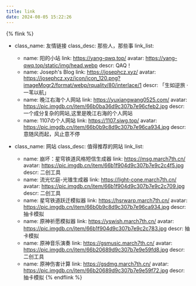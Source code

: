 ```yaml
---
title: link
date: 2024-08-05 15:22:26
---
```



{% flink %}
- class_name: 友情链接
  class_desc: 那些人，那些事
  link_list:
    - name: 阳的小站
      link: https://yang-qwq.top/
      avatar: https://yang-qwq.top/static/img/head.webp
      descr: QAQ！
    - name: Joseph's Blog
      link: https://josephcz.xyz/
      avatar: https://josephcz.xyz/icon/icon_120.png?imageMogr2/format/webp/rquality/80/interlace/1
      descr: 「生如逆旅 · 一苇以航」
    - name: 晚江右海个人网站
      link: https://yuxiangwang0525.com/
      avatar: https://pic.imgdb.cn/item/66b0ba36d9c307b7e96cfeb2.jpg
      descr: 一个成分复杂的网站,这里是晚江右海的个人网站
    - name: 1107の个人网站
      link: https://1107.siwg.top/
      avatar: https://pic.imgdb.cn/item/66b0b9c8d9c307b7e96ca934.jpg
      descr: 意随风而起，风止意不停

- class_name: 网站
  class_desc: 值得推荐的网站
  link_list:
    - name: 崩坏：星穹铁道风格短信生成器
      link: https://msg.march7th.cn/
      avatar: https://pic.imgdb.cn/item/66b1f904d9c307b7e9c2c4f5.jpg
      descr: 二创工具
    - name: 流光忆庭-光锥生成器
      link: https://light-cone.march7th.cn/
      avatar: https://pic.imgdb.cn/item/66b1f904d9c307b7e9c2c709.jpg
      descr: 二创工具
    - name: 星穹铁道跃迁模拟器
      link: https://hsrwarp.march7th.cn/
      avatar: https://pic.imgdb.cn/item/66b0b9c8d9c307b7e96ca934.jpg
      descr: 抽卡模拟
    - name: 原神祈愿模拟器
      link: https://yswish.march7th.cn/
      avatar: https://pic.imgdb.cn/item/66b1f904d9c307b7e9c2c783.jpg
      descr: 抽卡模拟
    - name: 原神音乐演奏
      link: https://gsmusic.march7th.cn/
      avatar: https://pic.imgdb.cn/item/66b20689d9c307b7e9e59fd8.jpg
      descr: 二创工具
    - name: 原神伤害计算
      link: https://gsdmg.march7th.cn/
      avatar: https://pic.imgdb.cn/item/66b20689d9c307b7e9e59f72.jpg
      descr: 抽卡模拟
{% endflink %}


